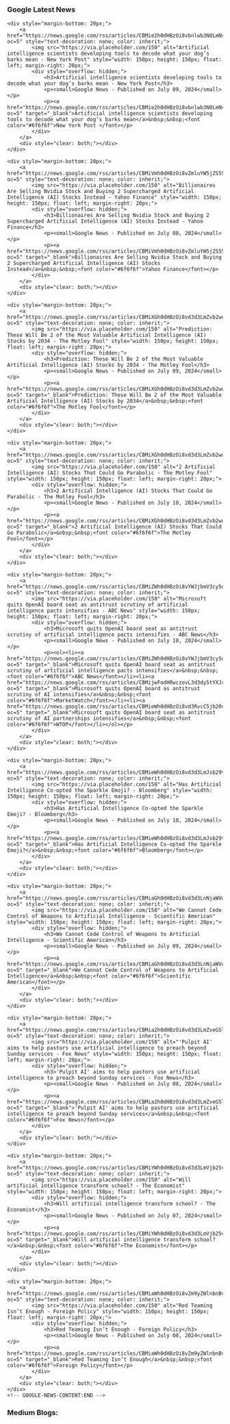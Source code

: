
### Google Latest News
<!-- GOOGLE-NEWS-CONTENT:START -->
    <div style="margin-bottom: 20px;">
        <a href="https://news.google.com/rss/articles/CBMie2h0dHBzOi8vbnlwb3N0LmNvbS8yMDI0LzA3LzA5L3RlY2gvYXJ0aWZpY2lhbC1pbnRlbGxpZ2VuY2Utc2NpZW50aXN0cy1kZXZlbG9waW5nLXRvb2xzLXRvLWRlY29kZS13aGF0LXlvdXItZG9ncy1iYXJrcy1tZWFuL9IBAA?oc=5" style="text-decoration: none; color: inherit;">
            <img src="https://via.placeholder.com/150" alt="Artificial intelligence scientists developing tools to decode what your dog’s barks mean - New York Post" style="width: 150px; height: 150px; float: left; margin-right: 20px;">
            <div style="overflow: hidden;">
                <h3>Artificial intelligence scientists developing tools to decode what your dog’s barks mean - New York Post</h3>
                <p><small>Google News - Published on July 09, 2024</small></p>
                <p><a href="https://news.google.com/rss/articles/CBMie2h0dHBzOi8vbnlwb3N0LmNvbS8yMDI0LzA3LzA5L3RlY2gvYXJ0aWZpY2lhbC1pbnRlbGxpZ2VuY2Utc2NpZW50aXN0cy1kZXZlbG9waW5nLXRvb2xzLXRvLWRlY29kZS13aGF0LXlvdXItZG9ncy1iYXJrcy1tZWFuL9IBAA?oc=5" target="_blank">Artificial intelligence scientists developing tools to decode what your dog’s barks mean</a>&nbsp;&nbsp;<font color="#6f6f6f">New York Post </font></p>
            </div>
        </a>
        <div style="clear: both;"></div>
    </div>
    
    <div style="margin-bottom: 20px;">
        <a href="https://news.google.com/rss/articles/CBMiVmh0dHBzOi8vZmluYW5jZS55YWhvby5jb20vbmV3cy9iaWxsaW9uYWlyZXMtc2VsbGluZy1udmlkaWEtc3RvY2stYnV5aW5nLTA5MTIwMDUyNS5odG1s0gEA?oc=5" style="text-decoration: none; color: inherit;">
            <img src="https://via.placeholder.com/150" alt="Billionaires Are Selling Nvidia Stock and Buying 2 Supercharged Artificial Intelligence (AI) Stocks Instead - Yahoo Finance" style="width: 150px; height: 150px; float: left; margin-right: 20px;">
            <div style="overflow: hidden;">
                <h3>Billionaires Are Selling Nvidia Stock and Buying 2 Supercharged Artificial Intelligence (AI) Stocks Instead - Yahoo Finance</h3>
                <p><small>Google News - Published on July 08, 2024</small></p>
                <p><a href="https://news.google.com/rss/articles/CBMiVmh0dHBzOi8vZmluYW5jZS55YWhvby5jb20vbmV3cy9iaWxsaW9uYWlyZXMtc2VsbGluZy1udmlkaWEtc3RvY2stYnV5aW5nLTA5MTIwMDUyNS5odG1s0gEA?oc=5" target="_blank">Billionaires Are Selling Nvidia Stock and Buying 2 Supercharged Artificial Intelligence (AI) Stocks Instead</a>&nbsp;&nbsp;<font color="#6f6f6f">Yahoo Finance</font></p>
            </div>
        </a>
        <div style="clear: both;"></div>
    </div>
    
    <div style="margin-bottom: 20px;">
        <a href="https://news.google.com/rss/articles/CBMiXGh0dHBzOi8vd3d3LmZvb2wuY29tL2ludmVzdGluZy8yMDI0LzA3LzA5L3ByZWRpY3Rpb24td2lsbC1iZS0yLW1vc3QtdmFsdWFibGUtYWktc3RvY2tzLTIwMzQv0gEA?oc=5" style="text-decoration: none; color: inherit;">
            <img src="https://via.placeholder.com/150" alt="Prediction: These Will Be 2 of the Most Valuable Artificial Intelligence (AI) Stocks by 2034 - The Motley Fool" style="width: 150px; height: 150px; float: left; margin-right: 20px;">
            <div style="overflow: hidden;">
                <h3>Prediction: These Will Be 2 of the Most Valuable Artificial Intelligence (AI) Stocks by 2034 - The Motley Fool</h3>
                <p><small>Google News - Published on July 09, 2024</small></p>
                <p><a href="https://news.google.com/rss/articles/CBMiXGh0dHBzOi8vd3d3LmZvb2wuY29tL2ludmVzdGluZy8yMDI0LzA3LzA5L3ByZWRpY3Rpb24td2lsbC1iZS0yLW1vc3QtdmFsdWFibGUtYWktc3RvY2tzLTIwMzQv0gEA?oc=5" target="_blank">Prediction: These Will Be 2 of the Most Valuable Artificial Intelligence (AI) Stocks by 2034</a>&nbsp;&nbsp;<font color="#6f6f6f">The Motley Fool</font></p>
            </div>
        </a>
        <div style="clear: both;"></div>
    </div>
    
    <div style="margin-bottom: 20px;">
        <a href="https://news.google.com/rss/articles/CBMiXGh0dHBzOi8vd3d3LmZvb2wuY29tL2ludmVzdGluZy8yMDI0LzA3LzEwLzItYXJ0aWZpY2lhbC1pbnRlbGxpZ2VuY2UtYWktc3RvY2tzLXRoYXQtY291bGQtZ28v0gEA?oc=5" style="text-decoration: none; color: inherit;">
            <img src="https://via.placeholder.com/150" alt="2 Artificial Intelligence (AI) Stocks That Could Go Parabolic - The Motley Fool" style="width: 150px; height: 150px; float: left; margin-right: 20px;">
            <div style="overflow: hidden;">
                <h3>2 Artificial Intelligence (AI) Stocks That Could Go Parabolic - The Motley Fool</h3>
                <p><small>Google News - Published on July 10, 2024</small></p>
                <p><a href="https://news.google.com/rss/articles/CBMiXGh0dHBzOi8vd3d3LmZvb2wuY29tL2ludmVzdGluZy8yMDI0LzA3LzEwLzItYXJ0aWZpY2lhbC1pbnRlbGxpZ2VuY2UtYWktc3RvY2tzLXRoYXQtY291bGQtZ28v0gEA?oc=5" target="_blank">2 Artificial Intelligence (AI) Stocks That Could Go Parabolic</a>&nbsp;&nbsp;<font color="#6f6f6f">The Motley Fool</font></p>
            </div>
        </a>
        <div style="clear: both;"></div>
    </div>
    
    <div style="margin-bottom: 20px;">
        <a href="https://news.google.com/rss/articles/CBMiZWh0dHBzOi8vYWJjbmV3cy5nby5jb20vVVMvd2lyZVN0b3J5L21pY3Jvc29mdC1xdWl0cy1vcGVuYWktYm9hcmQtc2VhdC1hbnRpdHJ1c3Qtc2NydXRpbnktYWktMTExODAzODM40gFpaHR0cHM6Ly9hYmNuZXdzLmdvLmNvbS9hbXAvVVMvd2lyZVN0b3J5L21pY3Jvc29mdC1xdWl0cy1vcGVuYWktYm9hcmQtc2VhdC1hbnRpdHJ1c3Qtc2NydXRpbnktYWktMTExODAzODM4?oc=5" style="text-decoration: none; color: inherit;">
            <img src="https://via.placeholder.com/150" alt="Microsoft quits OpenAI board seat as antitrust scrutiny of artificial intelligence pacts intensifies - ABC News" style="width: 150px; height: 150px; float: left; margin-right: 20px;">
            <div style="overflow: hidden;">
                <h3>Microsoft quits OpenAI board seat as antitrust scrutiny of artificial intelligence pacts intensifies - ABC News</h3>
                <p><small>Google News - Published on July 10, 2024</small></p>
                <p><ol><li><a href="https://news.google.com/rss/articles/CBMiZWh0dHBzOi8vYWJjbmV3cy5nby5jb20vVVMvd2lyZVN0b3J5L21pY3Jvc29mdC1xdWl0cy1vcGVuYWktYm9hcmQtc2VhdC1hbnRpdHJ1c3Qtc2NydXRpbnktYWktMTExODAzODM40gFpaHR0cHM6Ly9hYmNuZXdzLmdvLmNvbS9hbXAvVVMvd2lyZVN0b3J5L21pY3Jvc29mdC1xdWl0cy1vcGVuYWktYm9hcmQtc2VhdC1hbnRpdHJ1c3Qtc2NydXRpbnktYWktMTExODAzODM4?oc=5" target="_blank">Microsoft quits OpenAI board seat as antitrust scrutiny of artificial intelligence pacts intensifies</a>&nbsp;&nbsp;<font color="#6f6f6f">ABC News</font></li><li><a href="https://news.google.com/rss/articles/CBMijwFodHRwczovL3d3dy5tYXJrZXR3YXRjaC5jb20vc3RvcnkvbWljcm9zb2Z0LXF1aXRzLW9wZW5haS1ib2FyZC1zZWF0LWFzLWFudGl0cnVzdC1zY3J1dGlueS1vZi1hcnRpZmljaWFsLWludGVsbGlnZW5jZS1wYWN0cy1pbnRlbnNpZmllcy1iMDViMzc4NNIBkwFodHRwczovL3d3dy5tYXJrZXR3YXRjaC5jb20vYW1wL3N0b3J5L21pY3Jvc29mdC1xdWl0cy1vcGVuYWktYm9hcmQtc2VhdC1hcy1hbnRpdHJ1c3Qtc2NydXRpbnktb2YtYXJ0aWZpY2lhbC1pbnRlbGxpZ2VuY2UtcGFjdHMtaW50ZW5zaWZpZXMtYjA1YjM3ODQ?oc=5" target="_blank">Microsoft quits OpenAI board as antitrust scrutiny of AI intensifies</a>&nbsp;&nbsp;<font color="#6f6f6f">MarketWatch</font></li><li><a href="https://news.google.com/rss/articles/CBMieWh0dHBzOi8vd3RvcC5jb20vbmF0aW9uYWwvMjAyNC8wNy9taWNyb3NvZnQtcXVpdHMtb3BlbmFpLWJvYXJkLXNlYXQtYXMtYW50aXRydXN0LXNjcnV0aW55LW9mLWFpLXBhcnRuZXJzaGlwcy1pbnRlbnNpZmllcy_SAQA?oc=5" target="_blank">Microsoft quits OpenAI board seat as antitrust scrutiny of AI partnerships intensifies</a>&nbsp;&nbsp;<font color="#6f6f6f">WTOP</font></li></ol></p>
            </div>
        </a>
        <div style="clear: both;"></div>
    </div>
    
    <div style="margin-bottom: 20px;">
        <a href="https://news.google.com/rss/articles/CBMieWh0dHBzOi8vd3d3LmJsb29tYmVyZy5jb20vbmV3cy9uZXdzbGV0dGVycy8yMDI0LTA3LTEwL29wZW5haS1nb29nbGUtYWRvYmUtYW5kLW1vcmUtaGF2ZS1lbWJyYWNlZC10aGUtc3BhcmtsZS1lbW9qaS1mb3ItYWnSAQA?oc=5" style="text-decoration: none; color: inherit;">
            <img src="https://via.placeholder.com/150" alt="Has Artificial Intelligence Co-opted the Sparkle Emoji? - Bloomberg" style="width: 150px; height: 150px; float: left; margin-right: 20px;">
            <div style="overflow: hidden;">
                <h3>Has Artificial Intelligence Co-opted the Sparkle Emoji? - Bloomberg</h3>
                <p><small>Google News - Published on July 10, 2024</small></p>
                <p><a href="https://news.google.com/rss/articles/CBMieWh0dHBzOi8vd3d3LmJsb29tYmVyZy5jb20vbmV3cy9uZXdzbGV0dGVycy8yMDI0LTA3LTEwL29wZW5haS1nb29nbGUtYWRvYmUtYW5kLW1vcmUtaGF2ZS1lbWJyYWNlZC10aGUtc3BhcmtsZS1lbW9qaS1mb3ItYWnSAQA?oc=5" target="_blank">Has Artificial Intelligence Co-opted the Sparkle Emoji?</a>&nbsp;&nbsp;<font color="#6f6f6f">Bloomberg</font></p>
            </div>
        </a>
        <div style="clear: both;"></div>
    </div>
    
    <div style="margin-bottom: 20px;">
        <a href="https://news.google.com/rss/articles/CBMiaGh0dHBzOi8vd3d3LnNjaWVudGlmaWNhbWVyaWNhbi5jb20vYXJ0aWNsZS93ZS1jYW5ub3QtY2VkZS1jb250cm9sLW9mLXdlYXBvbnMtdG8tYXJ0aWZpY2lhbC1pbnRlbGxpZ2VuY2Uv0gEA?oc=5" style="text-decoration: none; color: inherit;">
            <img src="https://via.placeholder.com/150" alt="We Cannot Cede Control of Weapons to Artificial Intelligence - Scientific American" style="width: 150px; height: 150px; float: left; margin-right: 20px;">
            <div style="overflow: hidden;">
                <h3>We Cannot Cede Control of Weapons to Artificial Intelligence - Scientific American</h3>
                <p><small>Google News - Published on July 09, 2024</small></p>
                <p><a href="https://news.google.com/rss/articles/CBMiaGh0dHBzOi8vd3d3LnNjaWVudGlmaWNhbWVyaWNhbi5jb20vYXJ0aWNsZS93ZS1jYW5ub3QtY2VkZS1jb250cm9sLW9mLXdlYXBvbnMtdG8tYXJ0aWZpY2lhbC1pbnRlbGxpZ2VuY2Uv0gEA?oc=5" target="_blank">We Cannot Cede Control of Weapons to Artificial Intelligence</a>&nbsp;&nbsp;<font color="#6f6f6f">Scientific American</font></p>
            </div>
        </a>
        <div style="clear: both;"></div>
    </div>
    
    <div style="margin-bottom: 20px;">
        <a href="https://news.google.com/rss/articles/CBMia2h0dHBzOi8vd3d3LmZveG5ld3MuY29tL2xpZmVzdHlsZS9wdWxwaXQtYWktaGVscC1wYXN0b3JzLXVzZS1hcnRpZmljaWFsLWludGVsbGlnZW5jZS1wcmVhY2gtc3VuZGF5LXNlcnZpY2Vz0gFvaHR0cHM6Ly93d3cuZm94bmV3cy5jb20vbGlmZXN0eWxlL3B1bHBpdC1haS1oZWxwLXBhc3RvcnMtdXNlLWFydGlmaWNpYWwtaW50ZWxsaWdlbmNlLXByZWFjaC1zdW5kYXktc2VydmljZXMuYW1w?oc=5" style="text-decoration: none; color: inherit;">
            <img src="https://via.placeholder.com/150" alt="'Pulpit AI' aims to help pastors use artificial intelligence to preach beyond Sunday services - Fox News" style="width: 150px; height: 150px; float: left; margin-right: 20px;">
            <div style="overflow: hidden;">
                <h3>'Pulpit AI' aims to help pastors use artificial intelligence to preach beyond Sunday services - Fox News</h3>
                <p><small>Google News - Published on July 08, 2024</small></p>
                <p><a href="https://news.google.com/rss/articles/CBMia2h0dHBzOi8vd3d3LmZveG5ld3MuY29tL2xpZmVzdHlsZS9wdWxwaXQtYWktaGVscC1wYXN0b3JzLXVzZS1hcnRpZmljaWFsLWludGVsbGlnZW5jZS1wcmVhY2gtc3VuZGF5LXNlcnZpY2Vz0gFvaHR0cHM6Ly93d3cuZm94bmV3cy5jb20vbGlmZXN0eWxlL3B1bHBpdC1haS1oZWxwLXBhc3RvcnMtdXNlLWFydGlmaWNpYWwtaW50ZWxsaWdlbmNlLXByZWFjaC1zdW5kYXktc2VydmljZXMuYW1w?oc=5" target="_blank">'Pulpit AI' aims to help pastors use artificial intelligence to preach beyond Sunday services</a>&nbsp;&nbsp;<font color="#6f6f6f">Fox News</font></p>
            </div>
        </a>
        <div style="clear: both;"></div>
    </div>
    
    <div style="margin-bottom: 20px;">
        <a href="https://news.google.com/rss/articles/CBMiYWh0dHBzOi8vd3d3LmVjb25vbWlzdC5jb20vc3BlY2lhbC1yZXBvcnQvMjAyNC8wNy8wNy93aWxsLWFydGlmaWNpYWwtaW50ZWxsaWdlbmNlLXRyYW5zZm9ybS1zY2hvb2zSAQA?oc=5" style="text-decoration: none; color: inherit;">
            <img src="https://via.placeholder.com/150" alt="Will artificial intelligence transform school? - The Economist" style="width: 150px; height: 150px; float: left; margin-right: 20px;">
            <div style="overflow: hidden;">
                <h3>Will artificial intelligence transform school? - The Economist</h3>
                <p><small>Google News - Published on July 07, 2024</small></p>
                <p><a href="https://news.google.com/rss/articles/CBMiYWh0dHBzOi8vd3d3LmVjb25vbWlzdC5jb20vc3BlY2lhbC1yZXBvcnQvMjAyNC8wNy8wNy93aWxsLWFydGlmaWNpYWwtaW50ZWxsaWdlbmNlLXRyYW5zZm9ybS1zY2hvb2zSAQA?oc=5" target="_blank">Will artificial intelligence transform school?</a>&nbsp;&nbsp;<font color="#6f6f6f">The Economist</font></p>
            </div>
        </a>
        <div style="clear: both;"></div>
    </div>
    
    <div style="margin-bottom: 20px;">
        <a href="https://news.google.com/rss/articles/CBMiaWh0dHBzOi8vZm9yZWlnbnBvbGljeS5jb20vMjAyNC8wNy8wOC9hcnRpZmljaWFsLWludGVsbGlnZW5jZS1haS1lbGVjdGlvbi1taXNpbmZvcm1hdGlvbi10ZWNobm9sb2d5LXJpc2tzL9IBAA?oc=5" style="text-decoration: none; color: inherit;">
            <img src="https://via.placeholder.com/150" alt="Red Teaming Isn’t Enough - Foreign Policy" style="width: 150px; height: 150px; float: left; margin-right: 20px;">
            <div style="overflow: hidden;">
                <h3>Red Teaming Isn’t Enough - Foreign Policy</h3>
                <p><small>Google News - Published on July 08, 2024</small></p>
                <p><a href="https://news.google.com/rss/articles/CBMiaWh0dHBzOi8vZm9yZWlnbnBvbGljeS5jb20vMjAyNC8wNy8wOC9hcnRpZmljaWFsLWludGVsbGlnZW5jZS1haS1lbGVjdGlvbi1taXNpbmZvcm1hdGlvbi10ZWNobm9sb2d5LXJpc2tzL9IBAA?oc=5" target="_blank">Red Teaming Isn’t Enough</a>&nbsp;&nbsp;<font color="#6f6f6f">Foreign Policy</font></p>
            </div>
        </a>
        <div style="clear: both;"></div>
    </div>
    <!-- GOOGLE-NEWS-CONTENT:END -->


### Medium Blogs:
<!-- MEDIUM-CONTENT:START --><!-- MEDIUM-CONTENT:END -->
